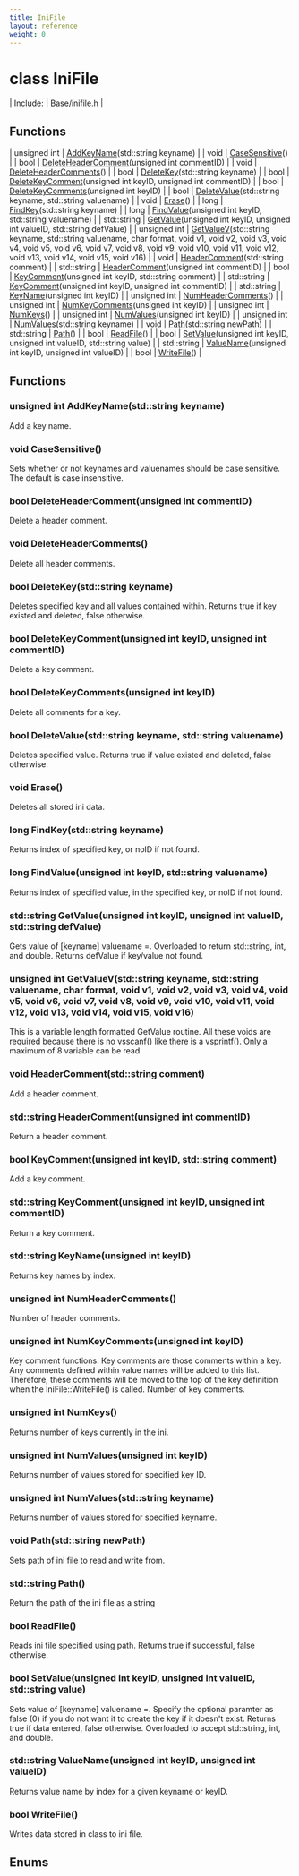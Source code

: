 ```yaml
---
title: IniFile
layout: reference
weight: 0
---
```

class IniFile
===

| Include: | Base/inifile.h |



Functions
---

| unsigned int | [AddKeyName](#AddKeyName)(std::string keyname) |
| void | [CaseSensitive](#CaseSensitive)() |
| bool | [DeleteHeaderComment](#DeleteHeaderComment)(unsigned int commentID) |
| void | [DeleteHeaderComments](#DeleteHeaderComments)() |
| bool | [DeleteKey](#DeleteKey)(std::string keyname) |
| bool | [DeleteKeyComment](#DeleteKeyComment)(unsigned int keyID, unsigned int commentID) |
| bool | [DeleteKeyComments](#DeleteKeyComments)(unsigned int keyID) |
| bool | [DeleteValue](#DeleteValue)(std::string keyname, std::string valuename) |
| void | [Erase](#Erase)() |
| long | [FindKey](#FindKey)(std::string keyname) |
| long | [FindValue](#FindValue)(unsigned int keyID, std::string valuename) |
| std::string | [GetValue](#GetValue)(unsigned int keyID, unsigned int valueID, std::string defValue) |
| unsigned int | [GetValueV](#GetValueV)(std::string keyname, std::string valuename, char format, void v1, void v2, void v3, void v4, void v5, void v6, void v7, void v8, void v9, void v10, void v11, void v12, void v13, void v14, void v15, void v16) |
| void | [HeaderComment](#HeaderComment)(std::string comment) |
| std::string | [HeaderComment](#HeaderComment)(unsigned int commentID) |
| bool | [KeyComment](#KeyComment)(unsigned int keyID, std::string comment) |
| std::string | [KeyComment](#KeyComment)(unsigned int keyID, unsigned int commentID) |
| std::string | [KeyName](#KeyName)(unsigned int keyID) |
| unsigned int | [NumHeaderComments](#NumHeaderComments)() |
| unsigned int | [NumKeyComments](#NumKeyComments)(unsigned int keyID) |
| unsigned int | [NumKeys](#NumKeys)() |
| unsigned int | [NumValues](#NumValues)(unsigned int keyID) |
| unsigned int | [NumValues](#NumValues)(std::string keyname) |
| void | [Path](#Path)(std::string newPath) |
| std::string | [Path](#Path)() |
| bool | [ReadFile](#ReadFile)() |
| bool | [SetValue](#SetValue)(unsigned int keyID, unsigned int valueID, std::string value) |
| std::string | [ValueName](#ValueName)(unsigned int keyID, unsigned int valueID) |
| bool | [WriteFile](#WriteFile)() |


Functions
---

### <a name="AddKeyName"/>unsigned int AddKeyName(std::string keyname)
Add a key name.

### <a name="CaseSensitive"/>void CaseSensitive()
Sets whether or not keynames and valuenames should be case sensitive.
The default is case insensitive.

### <a name="DeleteHeaderComment"/>bool DeleteHeaderComment(unsigned int commentID)
Delete a header comment.

### <a name="DeleteHeaderComments"/>void DeleteHeaderComments()
Delete all header comments.

### <a name="DeleteKey"/>bool DeleteKey(std::string keyname)
Deletes specified key and all values contained within.
Returns true if key existed and deleted, false otherwise.

### <a name="DeleteKeyComment"/>bool DeleteKeyComment(unsigned int keyID, unsigned int commentID)
Delete a key comment.

### <a name="DeleteKeyComments"/>bool DeleteKeyComments(unsigned int keyID)
Delete all comments for a key.

### <a name="DeleteValue"/>bool DeleteValue(std::string keyname, std::string valuename)
Deletes specified value.
Returns true if value existed and deleted, false otherwise.

### <a name="Erase"/>void Erase()
Deletes all stored ini data.

### <a name="FindKey"/>long FindKey(std::string keyname)
Returns index of specified key, or noID if not found.

### <a name="FindValue"/>long FindValue(unsigned int keyID, std::string valuename)
Returns index of specified value, in the specified key, or noID if not found.

### <a name="GetValue"/>std::string GetValue(unsigned int keyID, unsigned int valueID, std::string defValue)
Gets value of [keyname] valuename =.
Overloaded to return std::string, int, and double.
Returns defValue if key/value not found.

### <a name="GetValueV"/>unsigned int GetValueV(std::string keyname, std::string valuename, char format, void v1, void v2, void v3, void v4, void v5, void v6, void v7, void v8, void v9, void v10, void v11, void v12, void v13, void v14, void v15, void v16)
This is a variable length formatted GetValue routine. All these voids
are required because there is no vsscanf() like there is a vsprintf().
Only a maximum of 8 variable can be read.

### <a name="HeaderComment"/>void HeaderComment(std::string comment)
Add a header comment.

### <a name="HeaderComment"/>std::string HeaderComment(unsigned int commentID)
Return a header comment.

### <a name="KeyComment"/>bool KeyComment(unsigned int keyID, std::string comment)
Add a key comment.

### <a name="KeyComment"/>std::string KeyComment(unsigned int keyID, unsigned int commentID)
Return a key comment.

### <a name="KeyName"/>std::string KeyName(unsigned int keyID)
Returns key names by index.

### <a name="NumHeaderComments"/>unsigned int NumHeaderComments()
Number of header comments.

### <a name="NumKeyComments"/>unsigned int NumKeyComments(unsigned int keyID)
Key comment functions.
Key comments are those comments within a key. Any comments
defined within value names will be added to this list. Therefore,
these comments will be moved to the top of the key definition when
the IniFile::WriteFile() is called.
Number of key comments.

### <a name="NumKeys"/>unsigned int NumKeys()
Returns number of keys currently in the ini.

### <a name="NumValues"/>unsigned int NumValues(unsigned int keyID)
Returns number of values stored for specified key ID.

### <a name="NumValues"/>unsigned int NumValues(std::string keyname)
Returns number of values stored for specified keyname.

### <a name="Path"/>void Path(std::string newPath)
Sets path of ini file to read and write from.

### <a name="Path"/>std::string Path()
Return the path of the ini file as a string

### <a name="ReadFile"/>bool ReadFile()
Reads ini file specified using path.
Returns true if successful, false otherwise.

### <a name="SetValue"/>bool SetValue(unsigned int keyID, unsigned int valueID, std::string value)
Sets value of [keyname] valuename =.
Specify the optional paramter as false (0) if you do not want it to create
the key if it doesn't exist. Returns true if data entered, false otherwise.
Overloaded to accept std::string, int, and double.

### <a name="ValueName"/>std::string ValueName(unsigned int keyID, unsigned int valueID)
Returns value name by index for a given keyname or keyID.

### <a name="WriteFile"/>bool WriteFile()
Writes data stored in class to ini file.

Enums
---
